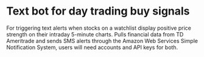 # Text bot for day trading buy signals

For triggering text alerts when stocks on a watchlist display positive price strength on their intraday 5-minute charts. 
Pulls financial data from TD Ameritrade and sends SMS alerts through the Amazon Web Services Simple Notification System, users will need accounts and API keys for both.
